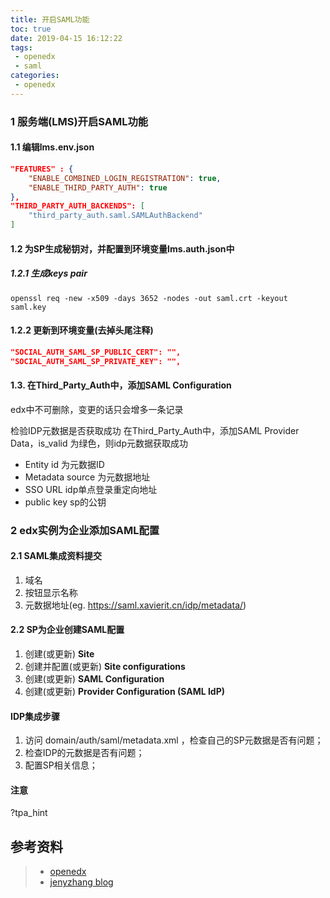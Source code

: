 ```yaml
---
title: 开启SAML功能
toc: true
date: 2019-04-15 16:12:22
tags:
 - openedx
 - saml
categories:
 - openedx
---
```

### 1 服务端(LMS)开启SAML功能
#### 1.1 编辑lms.env.json
```json
"FEATURES" : {
    "ENABLE_COMBINED_LOGIN_REGISTRATION": true,
    "ENABLE_THIRD_PARTY_AUTH": true
},
"THIRD_PARTY_AUTH_BACKENDS": [
    "third_party_auth.saml.SAMLAuthBackend"
]
```
#### 1.2 为SP生成秘钥对，并配置到环境变量lms.auth.json中

##### 1.2.1 生成keys pair
```shell
openssl req -new -x509 -days 3652 -nodes -out saml.crt -keyout saml.key
```

#### 1.2.2 更新到环境变量(去掉头尾注释)
```json
"SOCIAL_AUTH_SAML_SP_PUBLIC_CERT": "",
"SOCIAL_AUTH_SAML_SP_PRIVATE_KEY": "",
```

#### 1.3. 在Third_Party_Auth中，添加SAML Configuration
edx中不可删除，变更的话只会增多一条记录

检验IDP元数据是否获取成功
在Third_Party_Auth中，添加SAML Provider Data，is_valid 为绿色，则idp元数据获取成功
- Entity id 为元数据ID
- Metadata source 为元数据地址
- SSO URL idp单点登录重定向地址
- public key sp的公钥

### 2 edx实例为企业添加SAML配置
#### 2.1 SAML集成资料提交
1. 域名
2. 按钮显示名称
3. 元数据地址(eg. https://saml.xavierit.cn/idp/metadata/)

#### 2.2 SP为企业创建SAML配置
1. 创建(或更新) **Site**
2. 创建并配置(或更新) **Site configurations**
3. 创建(或更新) **SAML Configuration**
4. 创建(或更新) **Provider Configuration (SAML IdP)**

#### IDP集成步骤
1. 访问 domain/auth/saml/metadata.xml ，检查自己的SP元数据是否有问题；
2. 检查IDP的元数据是否有问题；
3. 配置SP相关信息；


#### 注意
?tpa_hint

## 参考资料
> - [openedx](https://edx.readthedocs.io/projects/edx-installing-configuring-and-running/en/latest/configuration/tpa/tpa_integrate_open/tpa_SAML_IdP.html?highlight=saml)
> - [jenyzhang blog](https://blog.csdn.net/jenyzhang/article/details/52957529)
